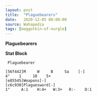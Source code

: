 ```yaml
---
layout: post
title:  "Plaguebearers"
date:   2020-12-05 00:00:00
source: Wahapedia
tags: [maggotkin-of-nurgle]
---
```


**Plaguebearers**

**Stat Block**
```
 Plaguebearer
```

```
[56f442]M     W     B     Sa    [-]
4"    1     10    5+    
[e85545]Weapons[-]
[c6c930]Plaguesword[-]
1"     A:1    H:4+   W:3+   R:-    D:1   
```
    